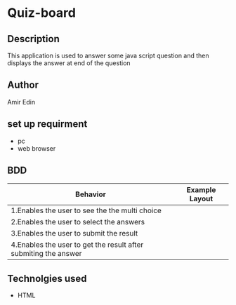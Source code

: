 # Quiz-board
## Description
This application is used to answer some java script question and then displays the answer at end of the question
## Author 
Amir Edin
## set up requirment
* pc
* web browser
## BDD
| Behavior | Example Layout |
| --- | --- |
| 1.Enables the user to see the the multi choice |               |
| 2.Enables the user to select the answers |            | 
| 3.Enables the user to submit the result |             |
| 4.Enables the user to get the result after submiting the answer |         | 

## Technolgies used 
* HTML


